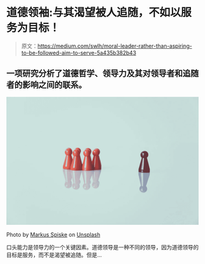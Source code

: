 # 道德领袖:与其渴望被人追随，不如以服务为目标！

> 原文：<https://medium.com/swlh/moral-leader-rather-than-aspiring-to-be-followed-aim-to-serve-5a435b382b43>

## 一项研究分析了道德哲学、领导力及其对领导者和追随者的影响之间的联系。

![](img/b13edd0eb8a33a366b5d069a9bf14b8a.png)

Photo by [Markus Spiske](https://unsplash.com/photos/QozzJpFZ2lg?utm_source=unsplash&utm_medium=referral&utm_content=creditCopyText) on [Unsplash](https://unsplash.com/search/photos/leadership?utm_source=unsplash&utm_medium=referral&utm_content=creditCopyText)

口头能力是领导力的一个关键因素。道德领导是一种不同的领导，因为道德领导的目标是服务，而不是渴望被追随。但是…